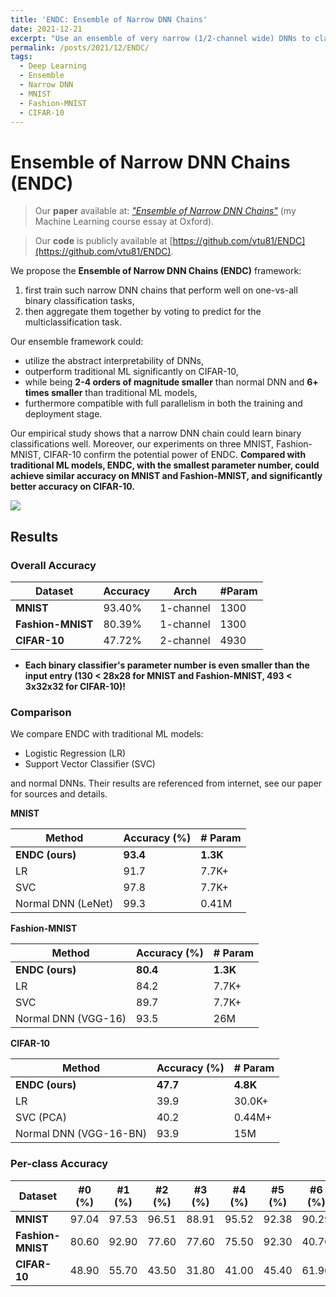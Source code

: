 ```yaml
---
title: 'ENDC: Ensemble of Narrow DNN Chains'
date: 2021-12-21
excerpt: "Use an ensemble of very narrow (1/2-channel wide) DNNs to classify MNIST, Fashion-MNIST and CIFAR-10.<br/><img style='width: 100%' src='/images/ENDC_workflow_wide.png'>"
permalink: /posts/2021/12/ENDC/
tags:
  - Deep Learning
  - Ensemble
  - Narrow DNN
  - MNIST
  - Fashion-MNIST
  - CIFAR-10
---
```


# Ensemble of Narrow DNN Chains (ENDC)

> Our **paper** available at: *["Ensemble of Narrow DNN Chains"](/files/Ensemble-of-Narrow-DNN-Chains.pdf)* (my Machine Learning course essay at Oxford).

> Our **code** is publicly available at [https://github.com/vtu81/ENDC](https://github.com/vtu81/ENDC).

We propose the **Ensemble of Narrow DNN Chains (ENDC)** framework:

1. first train such narrow DNN chains that perform well on one-vs-all binary classification tasks, 
2. then aggregate them together by voting to predict for the multiclassification task.

Our ensemble framework could:
- utilize the abstract interpretability of DNNs,
- outperform traditional ML significantly on CIFAR-10,
- while being **2-4 orders of magnitude smaller** than normal DNN and **6+ times smaller** than traditional ML models,
- furthermore compatible with full parallelism in both the training and deployment stage.

Our empirical study shows that a narrow DNN chain could learn binary classifications well. Moreover, our experiments on three MNIST, Fashion-MNIST, CIFAR-10 confirm the potential power of ENDC. **Compared with traditional ML models, ENDC, with the smallest parameter number, could achieve similar accuracy on MNIST and Fashion-MNIST, and significantly better accuracy on CIFAR-10.**

<!-- Thanks to non-convexity, even very narrow DNN (with only 1 or 2 channels) could perform well in some abstract binary classification tasks.

> So what if we aggregate a lot of 1(or 2)-channel DNN chains to handle multi-classification tasks (e.g. MNIST, Fashion-MNIST, CIFAR-10)? Let's see. -->

![](/images/ENDC_workflow.png)

## Results

### Overall Accuracy

| Dataset           | Accuracy    | Arch      | #Param |
| ----------------- | ----------- | --------- | ------ |
| **MNIST**         | 93.40%      | 1-channel | 1300   |
| **Fashion-MNIST** | 80.39%      | 1-channel | 1300   |
| **CIFAR-10**      | 47.72%      | 2-channel | 4930   |

- **Each binary classifier's parameter number is even smaller than the input entry (130 < 28x28 for MNIST and Fashion-MNIST, 493 < 3x32x32 for CIFAR-10)!**

### Comparison

We compare ENDC with traditional ML models:
- Logistic Regression (LR)
- Support Vector Classifier (SVC)

and normal DNNs. Their results are referenced from internet, see our paper for sources and details.

**MNIST**

| Method             | Accuracy (%) | # Param  |
| ------------------ | ------------ | -------- |
| **ENDC (ours)**    | **93.4**     | **1.3K** |
| LR                 | 91.7         | 7.7K+    |
| SVC                | 97.8         | 7.7K+    |
| Normal DNN (LeNet) | 99.3         | 0.41M    |


**Fashion-MNIST**

| Method              | Accuracy (%) | # Param  |
| ------------------- | ------------ | -------- |
| **ENDC (ours)**     | **80.4**     | **1.3K** |
| LR                  | 84.2         | 7.7K+    |
| SVC                 | 89.7         | 7.7K+    |
| Normal DNN (VGG-16) | 93.5         | 26M      |

**CIFAR-10**

| Method                 | Accuracy (%) | # Param  |
| ---------------------- | ------------ | -------- |
| **ENDC (ours)**        | **47.7**     | **4.8K** |
| LR                     | 39.9         | 30.0K+   |
| SVC (PCA)              | 40.2         | 0.44M+   |
| Normal DNN (VGG-16-BN) | 93.9         | 15M      |

### Per-class Accuracy

| Dataset       | #0 (%) | #1 (%) | #2 (%) | #3 (%) | #4 (%) | #5 (%) | #6 (%) | #7 (%) | #8 (%) | #9 (%) |
| ------------- | ------ | ------ | ------ | ------ | ------ | ------ | ------ | ------ | ------ | ------ |
| **MNIST**         | 97.04  | 97.53 | 96.51 | 88.91   | 95.52  | 92.38 | 90.29 | 94.55   | 88.71  | 91.67  |
| **Fashion-MNIST** | 80.60  | 92.90 | 77.60 | 77.60   | 75.50  | 92.30 | 40.70 | 81.30   | 90.00  | 95.50  |
| **CIFAR-10**      | 48.90  | 55.70 | 43.50 | 31.80   | 41.00  | 45.40 | 61.90 | 42.00   | 49.90  | 57.10  |
